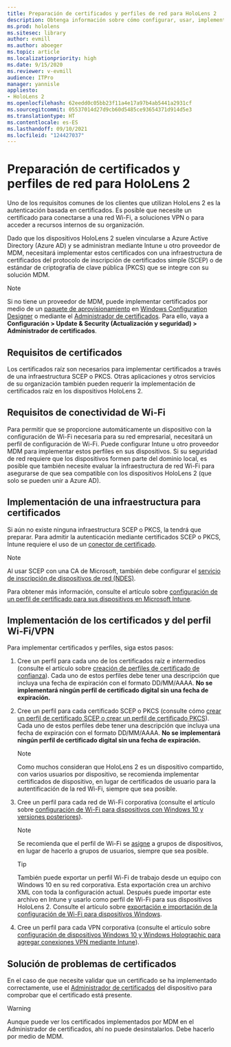 ```yaml
---
title: Preparación de certificados y perfiles de red para HoloLens 2
description: Obtenga información sobre cómo configurar, usar, implementar y solucionar problemas de certificados de red en dispositivos de realidad mixta HoloLens 2.
ms.prod: hololens
ms.sitesec: library
author: evmill
ms.author: aboeger
ms.topic: article
ms.localizationpriority: high
ms.date: 9/15/2020
ms.reviewer: v-evmill
audience: ITPro
manager: yannisle
appliesto:
- HoloLens 2
ms.openlocfilehash: 62eedd0c05bb23f11a4e17a97b4ab5441a2931cf
ms.sourcegitcommit: 05537014d27d9cb60d5485ce93654371d914d5e3
ms.translationtype: HT
ms.contentlocale: es-ES
ms.lasthandoff: 09/10/2021
ms.locfileid: "124427037"
---
```

# <a name="prepare-certificates-and-network-profiles-for-hololens-2"></a>Preparación de certificados y perfiles de red para HoloLens 2

Uno de los requisitos comunes de los clientes que utilizan HoloLens 2 es la autenticación basada en certificados. Es posible que necesite un certificado para conectarse a una red Wi-Fi, a soluciones VPN o para acceder a recursos internos de su organización.

Dado que los dispositivos HoloLens 2 suelen vincularse a Azure Active Directory (Azure AD) y se administran mediante Intune u otro proveedor de MDM, necesitará implementar estos certificados con una infraestructura de certificados del protocolo de inscripción de certificados simple (SCEP) o de estándar de criptografía de clave pública (PKCS) que se integre con su solución MDM. 

>[!NOTE]
> Si no tiene un proveedor de MDM, puede implementar certificados por medio de un [paquete de aprovisionamiento](hololens-provisioning.md#steps-for-creating-provisioning-packages) en [Windows Configuration Designer](https://www.microsoft.com/p/windows-configuration-designer/9nblggh4tx22?rtc=1&activetab=pivot:regionofsystemrequirementstab) o mediante el [Administrador de certificados](certificate-manager.md). Para ello, vaya a **Configuración > Update & Security (Actualización y seguridad) > Administrador de certificados**.

## <a name="certificate-requirements"></a>Requisitos de certificados
Los certificados raíz son necesarios para implementar certificados a través de una infraestructura SCEP o PKCS. Otras aplicaciones y otros servicios de su organización también pueden requerir la implementación de certificados raíz en los dispositivos HoloLens 2. 

## <a name="wi-fi-connectivity-requirements"></a>Requisitos de conectividad de Wi-Fi
Para permitir que se proporcione automáticamente un dispositivo con la configuración de Wi-Fi necesaria para su red empresarial, necesitará un perfil de configuración de Wi-Fi. Puede configurar Intune u otro proveedor MDM para implementar estos perfiles en sus dispositivos. Si su seguridad de red requiere que los dispositivos formen parte del dominio local, es posible que también necesite evaluar la infraestructura de red Wi-Fi para asegurarse de que sea compatible con los dispositivos HoloLens 2 (que solo se pueden unir a Azure AD).

## <a name="deploy-certificate-infrastructure"></a>Implementación de una infraestructura para certificados
Si aún no existe ninguna infraestructura SCEP o PKCS, la tendrá que preparar. Para admitir la autenticación mediante certificados SCEP o PKCS, Intune requiere el uso de un [conector de certificado](/mem/intune/protect/certificate-connectors).

> [!NOTE]
> Al usar SCEP con una CA de Microsoft, también debe configurar el [servicio de inscripción de dispositivos de red (NDES)](/mem/intune/protect/certificates-scep-configure#set-up-ndes).

Para obtener más información, consulte el artículo sobre [configuración de un perfil de certificado para sus dispositivos en Microsoft Intune](/intune/certificates-configure).

## <a name="deploy-certificates-and-wi-fivpn-profile"></a>Implementación de los certificados y del perfil Wi-Fi/VPN
Para implementar certificados y perfiles, siga estos pasos:
1.  Cree un perfil para cada uno de los certificados raíz e intermedios (consulte el artículo sobre [creación de perfiles de certificado de confianza](/intune/protect/certificates-configure#create-trusted-certificate-profiles)). Cada uno de estos perfiles debe tener una descripción que incluya una fecha de expiración con el formato DD/MM/AAAA. **No se implementará ningún perfil de certificado digital sin una fecha de expiración.**
1.  Cree un perfil para cada certificado SCEP o PKCS (consulte cómo [crear un perfil de certificado SCEP o crear un perfil de certificado PKCS](/intune/protect/certficates-pfx-configure#create-a-pkcs-certificate-profile)). Cada uno de estos perfiles debe tener una descripción que incluya una fecha de expiración con el formato DD/MM/AAAA. **No se implementará ningún perfil de certificado digital sin una fecha de expiración.**

    > [!NOTE]
    > Como muchos consideran que HoloLens 2 es un dispositivo compartido, con varios usuarios por dispositivo, se recomienda implementar certificados de dispositivo, en lugar de certificados de usuario para la autentificación de la red Wi-Fi, siempre que sea posible.

3.  Cree un perfil para cada red de Wi-Fi corporativa (consulte el artículo sobre [configuración de Wi-Fi para dispositivos con Windows 10 y versiones posteriores](/intune/wi-fi-settings-windows)). 
    > [!NOTE]
    > Se recomienda que el perfil de Wi-Fi se [asigne](/mem/intune/configuration/device-profile-assign) a grupos de dispositivos, en lugar de hacerlo a grupos de usuarios, siempre que sea posible. 

    > [!TIP]
    > También puede exportar un perfil Wi-Fi de trabajo desde un equipo con Windows 10 en su red corporativa. Esta exportación crea un archivo XML con toda la configuración actual. Después puede importar este archivo en Intune y usarlo como perfil de Wi-Fi para sus dispositivos HoloLens 2. Consulte el artículo sobre [exportación e importación de la configuración de Wi-Fi para dispositivos Windows](/mem/intune/configuration/wi-fi-settings-import-windows-8-1).

4.  Cree un perfil para cada VPN corporativa (consulte el artículo sobre [configuración de dispositivos Windows 10 y Windows Holographic para agregar conexiones VPN mediante Intune](/intune/vpn-settings-windows-10)).

## <a name="troubleshooting-certificates"></a>Solución de problemas de certificados

En el caso de que necesite validar que un certificado se ha implementado correctamente, use el [Administrador de certificados](certificate-manager.md) del dispositivo para comprobar que el certificado está presente.  

>[!WARNING]
> Aunque puede ver los certificados implementados por MDM en el Administrador de certificados, ahí no puede desinstalarlos. Debe hacerlo por medio de MDM.


